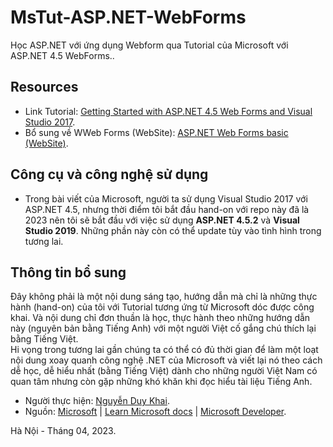 # MsTut-ASP.NET-WebForms
Học ASP.NET với ứng dụng Webform qua Tutorial của Microsoft với ASP.NET 4.5 WebForms..

## Resources
- Link Tutorial: [Getting Started with ASP.NET 4.5 Web Forms and Visual Studio 2017](https://learn.microsoft.com/en-us/aspnet/web-forms/overview/getting-started/getting-started-with-aspnet-45-web-forms/introduction-and-overview).
- Bổ sung về WWeb Forms (WebSite): [ASP.NET Web Forms basic (WebSite)](https://learn.microsoft.com/en-us/aspnet/web-forms/).

## Công cụ và công nghệ sử dụng
- Trong bài viết của Microsoft, người ta sử dụng Visual Studio 2017 với ASP.NET 4.5, nhưng thời điểm tôi bắt đầu hand-on với repo này đã là 2023 nên tôi sẽ bắt đầu với việc sử dụng **ASP.NET 4.5.2** và **Visual Studio 2019**. Những phần này còn có thể update tùy vào tình hình trong tương lai.
## Thông tin bổ sung
Đây không phải là một nội dung sáng tạo, hướng dẫn mà chỉ là những thực hành (hand-on) của tôi với Tutorial tương ứng từ Microsoft dóc được công khai. Và nội dung chỉ đơn thuần là học, thực hành theo những hướng dẫn này (nguyên bản bằng Tiếng Anh) với một người Việt cố gắng chú thích lại bằng Tiếng Việt.  
Hi vọng trong tương lai gần chúng ta có thể có đủ thời gian để làm một loạt nội dung xoay quanh công nghệ .NET của Microsoft và viết lại nó theo cách dễ học, dễ hiểu nhất (bằng Tiếng Việt) dành cho những người Việt Nam có quan tâm nhưng còn gặp những khó khăn khi đọc hiểu tài liệu Tiếng Anh.
- Người thực hiện: [Nguyễn Duy Khai](https://github.com/itKhaiNDdotDev).
- Nguồn: [Microsoft](https://www.microsoft.com/vi-vn/) | [Learn Microsoft docs](https://learn.microsoft.com/en-us/docs/) | [Microsoft Developer](https://developer.microsoft.com/en-us/).

Hà Nội - Tháng 04, 2023.
